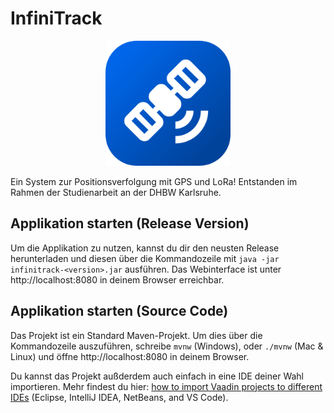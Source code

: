 # InfiniTrack

<p align="center">
<img src="src/main/resources/META-INF/resources/icons/icon.png" width="200">
</p>

Ein System zur Positionsverfolgung mit GPS und LoRa! Entstanden im Rahmen der Studienarbeit an der DHBW Karlsruhe.

## Applikation starten (Release Version)

Um die Applikation zu nutzen, kannst du dir den neusten Release herunterladen und diesen über die Kommandozeile mit
`java -jar infinitrack-<version>.jar` ausführen. Das Webinterface ist unter http://localhost:8080 in deinem Browser erreichbar.

## Applikation starten (Source Code)

Das Projekt ist ein Standard Maven-Projekt. Um dies über die Kommandozeile auszuführen, 
schreibe `mvnw` (Windows), oder `./mvnw` (Mac & Linux) und öffne http://localhost:8080 in deinem Browser.

Du kannst das Projekt außderdem auch einfach in eine IDE deiner Wahl importieren. Mehr findest du hier: [how to import Vaadin projects to different 
IDEs](https://vaadin.com/docs/latest/guide/step-by-step/importing) (Eclipse, IntelliJ IDEA, NetBeans, and VS Code).
